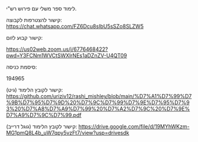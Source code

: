 לימוד ספר משלי עם פירוש רש"י.

קישור להצטרפות לקבוצה:
https://chat.whatsapp.com/FZ6Dcu8sIbU5sSZo8SLZW5

קישור קבוע לזום:

https://us02web.zoom.us/j/6776468422?pwd=Y3FCNm1WVCtSWXlrNEs1aDZnZV-U4QT09

סיסמת כניסה:

194965

קישור לקובץ הלימוד (גיט):
https://github.com/uriziv12/rashi_mishley/blob/main/%D7%A1%D7%99%D7%9B%D7%95%D7%9D%20%D7%9C%D7%99%D7%9E%D7%95%D7%93%20%D7%A8%D7%A9%D7%99%20%D7%A2%D7%9C%20%D7%9E%D7%A9%D7%9C%D7%99.pdf

קישור לקובץ הלימוד (גוגל דרייב):
https://drive.google.com/file/d/19MYhWKzm-MG1pmQ8L4b_uW7qpy5vzFt7/view?usp=drivesdk
